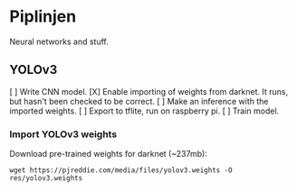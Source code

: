 Piplinjen
=========

Neural networks and stuff.

## YOLOv3

[ ] Write CNN model.
[X] Enable importing of weights from darknet.
        It runs, but hasn't been checked to be correct.
[ ] Make an inference with the imported weights.
[ ] Export to tflite, run on raspberry pi.
[ ] Train model.

### Import YOLOv3 weights

Download pre-trained weights for darknet (~237mb):
```
wget https://pjreddie.com/media/files/yolov3.weights -O res/yolov3.weights
```
